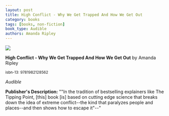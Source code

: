```yaml
---
layout: post
title: High Conflict - Why We Get Trapped And How We Get Out
category: books
tags: [books, non-fiction]
book_type: Audible
authors: Amanda Ripley
---
```


<img src="http://books.google.com/books/content?id=P8snEAAAQBAJ&printsec=frontcover&img=1&zoom=1&edge=curl&source=gbs_api"/>

**High Conflict - Why We Get Trapped And How We Get Out** by Amanda Ripley

<sup>isbn-13: 9781982128562</sup>

*Audible*

**Publisher's Description:**
""In the tradition of bestselling explainers like The Tipping Point, [this]
book [is] based on cutting edge science that breaks down the idea of
extreme conflict--the kind that paralyzes people and places--and then shows
how to escape it"--"
